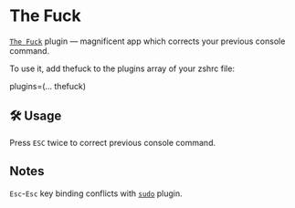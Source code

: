 # The Fuck

[`The Fuck`](https://github.com/nvbn/thefuck) plugin — magnificent app which
corrects your previous console command.

To use it, add thefuck to the plugins array of your zshrc file:

plugins=(... thefuck)

## 🛠️ Usage

Press `ESC` twice to correct previous console command.

## Notes

`Esc`-`Esc` key binding conflicts with
[`sudo`](https://github.com/ohmyzsh/ohmyzsh/tree/master/plugins/sudo) plugin.

